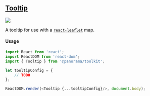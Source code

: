 ## [Tooltip](./src/Leaflet/Tooltip)

<img src='https://cdn0.iconfinder.com/data/icons/feather/96/circle-check-32.png'>

A tooltip for use with a [`react-leaflet`](https://github.com/PaulLeCam/react-leaflet) map.

#### Usage
```js
import React from 'react';
import ReactDOM from 'react-dom';
import { Tooltip } from '@panorama/toolkit';

let tooltipConfig = {
	// TODO
};

ReactDOM.render(<Tooltip {...tooltipConfig}/>, document.body);
```

